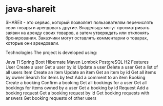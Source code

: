 # java-shareit
SHAREit - это сервис, который позволяет пользователям перечислять свои товары и арендовать другие. Владельцы могут просматривать заявки на аренду своих товаров, а затем утверждать или отклонять бронирования. Заказчики могут оставлять комментарии о товарах, которые они арендовали.

Technologies
The project is developed using:

Java 11
Spring Boot
Hibernate
Maven
Lombok
PostgreSQL
H2
Features
User
Create a user
Get a user by id
Update a user
Delete a user
Get a list of all users
Item
Create an item
Update an item
Get an item by id
Get all items by owner
Search for items by text
Add a comment to an item
Booking
Create a booking
Confirm a booking
Get all bookings for a user
Get all bookings for items owned by a user
Get a booking by id
Request
Add a booking request
Get a booking request by id
Get booking requests with answers
Get booking requests of other users
